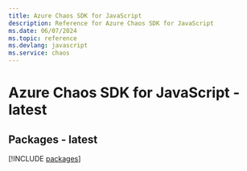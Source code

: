 ```yaml
---
title: Azure Chaos SDK for JavaScript
description: Reference for Azure Chaos SDK for JavaScript
ms.date: 06/07/2024
ms.topic: reference
ms.devlang: javascript
ms.service: chaos
---
```

# Azure Chaos SDK for JavaScript - latest
## Packages - latest
[!INCLUDE [packages](chaos-index.md)]